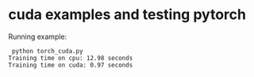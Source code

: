 # cuda examples and testing pytorch

Running example:

```text
 python torch_cuda.py 
Training time on cpu: 12.98 seconds
Training time on cuda: 0.97 seconds

```
